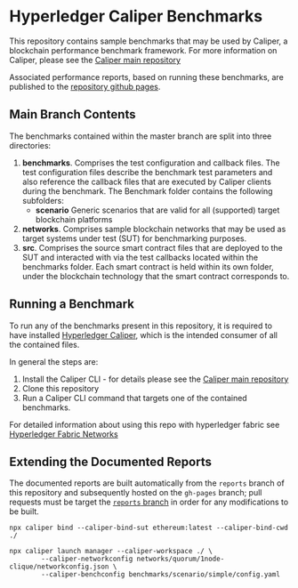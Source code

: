# Hyperledger Caliper Benchmarks

This repository contains sample benchmarks that may be used by Caliper, a blockchain performance benchmark framework. For more information on Caliper, please see the [Caliper main repository](https://github.com/hyperledger/caliper/)

Associated performance reports, based on running these benchmarks, are published to the [repository github pages](https://hyperledger.github.io/caliper-benchmarks/).

## Main Branch Contents

The benchmarks contained within the master branch are split into three directories:

1. **benchmarks**. Comprises the test configuration and callback files. The test configuration files describe the benchmark test parameters and also reference the callback files that are executed by Caliper clients during the benchmark. The Benchmark folder contains the following subfolders:
    <!-- - **api** Tests directed towards the API of a single target blockchain. -->
	<!-- - **samples** Tests directed towards the native samples provided by target blockchain platforms. -->
	- **scenario** Generic scenarios that are valid for all (supported) target blockchain platforms
2. **networks**. Comprises sample blockchain networks that may be used as target systems under test (SUT) for benchmarking purposes.
3. **src**. Comprises the source smart contract files that are deployed to the SUT and interacted with via the test callbacks located within the benchmarks folder. Each smart contract is held within its own folder, under the blockchain technology that the smart contract corresponds to.

## Running a Benchmark

To run any of the benchmarks present in this repository, it is required to have installed [Hyperledger Caliper]((https://github.com/hyperledger/caliper/)), which is the intended consumer of all the contained files.

In general the steps are:

1. Install the Caliper CLI - for details please see the [Caliper main repository](https://github.com/hyperledger/caliper/)
2. Clone this repository
3. Run a Caliper CLI command that targets one of the contained benchmarks.

For detailed information about using this repo with hyperledger fabric see [Hyperledger Fabric Networks](./networks/fabric/README.md)

## Extending the Documented Reports

The documented reports are built automatically from the `reports` branch of this repository and subsequently hosted on the `gh-pages` branch; pull requests must be target the [`reports` branch](https://github.com/hyperledger/caliper-benchmarks/tree/reports) in order for any modifications to be built.

```
npx caliper bind --caliper-bind-sut ethereum:latest --caliper-bind-cwd ./

npx caliper launch manager --caliper-workspace ./ \
        --caliper-networkconfig networks/quorum/1node-clique/networkconfig.json \
        --caliper-benchconfig benchmarks/scenario/simple/config.yaml
```